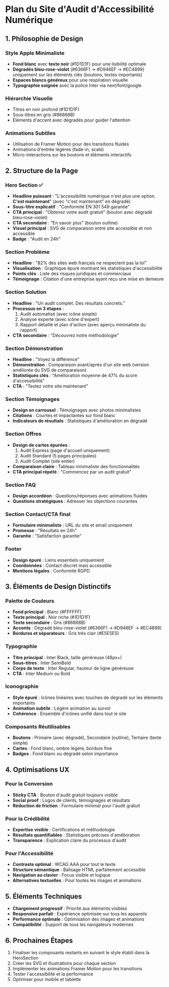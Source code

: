 # Plan du Site d'Audit d'Accessibilité Numérique

## 1. Philosophie de Design

### Style Apple Minimaliste
* **Fond blanc** avec **texte noir** (#1D1D1F) pour une lisibilité optimale
* **Dégradés bleu-rose-violet** (#6366F1 → #D946EF → #EC4899) uniquement sur les éléments clés (boutons, textes importants)
* **Espaces blancs généreux** pour une respiration visuelle
* **Typographie soignée** avec la police Inter via next/font/google

### Hiérarchie Visuelle
* Titres en noir profond (#1D1D1F)
* Sous-titres en gris (#86868B)
* Éléments d'accent avec dégradés pour guider l'attention

### Animations Subtiles
* Utilisation de Framer Motion pour des transitions fluides
* Animations d'entrée légères (fade-in, scale)
* Micro-interactions sur les boutons et éléments interactifs

## 2. Structure de la Page

### Hero Section ✅
* **Headline puissant** : "L'accessibilité numérique n'est plus une option. **C'est maintenant**" (avec "c'est maintenant" en dégradé)
* **Sous-titre explicatif** : "Conformité EN 301 549 garantie"
* **CTA principal** : "Obtenez votre audit gratuit" (bouton avec dégradé bleu-rose-violet)
* **CTA secondaire** : "En savoir plus" (bouton outline)
* **Visuel principal** : SVG de comparaison entre site accessible et non accessible
* **Badge** : "Audit en 24h"

### Section Problème
* **Headline** : "82% des sites web français ne respectent pas la loi"
* **Visualisation** : Graphique épuré montrant les statistiques d'accessibilité
* **Points clés** : Liste des risques juridiques et commerciaux
* **Témoignage** : Citation d'une entreprise ayant reçu une mise en demeure

### Section Solution
* **Headline** : "Un audit complet. Des résultats concrets."
* **Processus en 3 étapes** :
  1. Audit automatisé (avec icône simple)
  2. Analyse experte (avec icône d'expert)
  3. Rapport détaillé et plan d'action (avec aperçu minimaliste du rapport)
* **CTA secondaire** : "Découvrez notre méthodologie"

### Section Démonstration
* **Headline** : "Voyez la différence"
* **Démonstration** : Comparaison avant/après d'un site web (version améliorée du SVG de comparaison)
* **Statistiques clés** : "Amélioration moyenne de 47% du score d'accessibilité"
* **CTA** : "Testez votre site maintenant"

### Section Témoignages
* **Design en carrousel** : Témoignages avec photos minimalistes
* **Citations** : Courtes et impactantes sur fond blanc
* **Indicateurs de résultats** : Statistiques d'amélioration en dégradé

### Section Offres
* **Design de cartes épurées** :
  1. Audit Express (page d'accueil uniquement)
  2. Audit Standard (5 pages principales)
  3. Audit Complet (site entier)
* **Comparaison claire** : Tableau minimaliste des fonctionnalités
* **CTA principal répété** : "Commencez par un audit gratuit"

### Section FAQ
* **Design accordéon** : Questions/réponses avec animations fluides
* **Questions stratégiques** : Adresser les objections courantes

### Section Contact/CTA final
* **Formulaire minimaliste** : URL du site et email uniquement
* **Promesse** : "Résultats en 24h"
* **Garantie** : "Satisfaction garantie"

### Footer
* **Design épuré** : Liens essentiels uniquement
* **Coordonnées** : Contact discret mais accessible
* **Mentions légales** : Conformité RGPD

## 3. Éléments de Design Distinctifs

### Palette de Couleurs
* **Fond principal** : Blanc (#FFFFFF)
* **Texte principal** : Noir riche (#1D1D1F)
* **Texte secondaire** : Gris (#86868B)
* **Accents** : Dégradé bleu-rose-violet (#6366F1 → #D946EF → #EC4899)
* **Bordures et séparateurs** : Gris très clair (#E5E5E5)

### Typographie
* **Titre principal** : Inter Black, taille généreuse (48px+)
* **Sous-titres** : Inter SemiBold
* **Corps de texte** : Inter Regular, hauteur de ligne généreuse
* **CTA** : Inter Medium ou Bold

### Iconographie
* **Style épuré** : Icônes linéaires avec touches de dégradé sur les éléments importants
* **Animation subtile** : Légère animation au survol
* **Cohérence** : Ensemble d'icônes unifié dans tout le site

### Composants Réutilisables
* **Boutons** : Primaire (avec dégradé), Secondaire (outline), Tertiaire (texte simple)
* **Cartes** : Fond blanc, ombre légère, bordure fine
* **Badges** : Fond blanc ou dégradé selon importance

## 4. Optimisations UX

### Pour la Conversion
* **Sticky CTA** : Bouton d'audit gratuit toujours visible
* **Social proof** : Logos de clients, témoignages et résultats
* **Réduction de friction** : Formulaire minimal pour l'audit gratuit

### Pour la Crédibilité
* **Expertise visible** : Certifications et méthodologie
* **Résultats quantifiables** : Statistiques précises d'amélioration
* **Transparence** : Explication claire du processus d'audit

### Pour l'Accessibilité
* **Contraste optimal** : WCAG AAA pour tout le texte
* **Structure sémantique** : Balisage HTML parfaitement accessible
* **Navigation au clavier** : Focus visible et logique
* **Alternatives textuelles** : Pour toutes les images et animations

## 5. Éléments Techniques

* **Chargement progressif** : Priorité aux éléments visibles
* **Responsive parfait** : Expérience optimisée sur tous les appareils
* **Performance optimale** : Optimisation des images et animations
* **Compatibilité** : Support de tous les navigateurs modernes

## 6. Prochaines Étapes

1. Finaliser les composants restants en suivant le style établi dans la HeroSection
2. Créer les SVG et illustrations pour chaque section
3. Implémenter les animations Framer Motion pour les transitions
4. Tester l'accessibilité et la performance
5. Optimiser pour mobile et tablette
